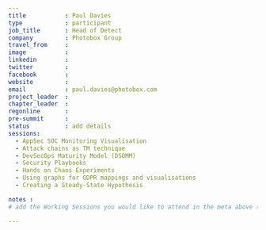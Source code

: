```yaml
---
title           : Paul Davies
type            : participant
job_title       : Head of Detect
company         : Photobox Group
travel_from     :
image           :
linkedin        :
twitter         :
facebook        :
website         :
email           : paul.davies@photobox.com
project_leader  :
chapter_leader  :
regonline       :
pre-summit      :
status          : add details
sessions:
  - AppSec SOC Monitoring Visualisation
  - Attack chains as TM technique
  - DevSecOps Maturity Model (DSOMM)
  - Security Playbooks
  - Hands on Chaos Experiments
  - Using graphs for GDPR mappings and visualisations
  - Creating a Steady-State Hypothesis

notes :
# add the Working Sessions you would like to attend in the meta above (use the session's title) e.g. sessions (one per line): -Security Playbooks Diagrams -Hackathon Daily Sessions

---
```


<!-- put more details about participant here -->
